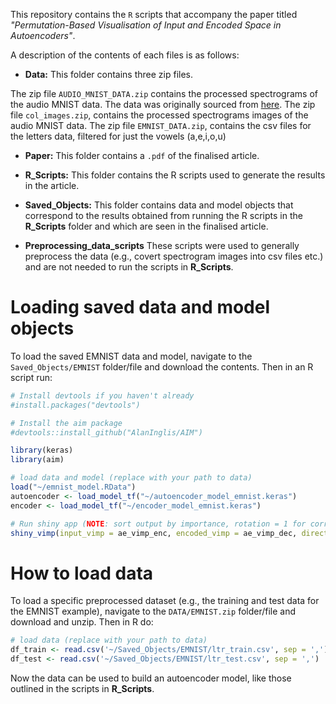 This repository contains the `R` scripts that accompany the paper titled *"Permutation-Based Visualisation of Input and Encoded Space in Autoencoders"*. 

A description of the contents of each files is as follows: 

* **Data:** This folder contains three zip files. 

The zip file `AUDIO_MNIST_DATA.zip` contains the processed spectrograms of the audio MNIST data. The data was originally sourced from [here](https://github.com/soerenab/AudioMNIST). 
The zip file `col_images.zip`, contains the processed spectrograms images of the audio MNIST data.
The zip file `EMNIST_DATA.zip`, contains the csv files for the letters data, filtered for just the vowels (a,e,i,o,u)

* **Paper:** This folder contains a `.pdf` of the finalised article.

* **R_Scripts:** This folder contains the R scripts used to generate the results in the article. 

* **Saved_Objects:** This folder contains data and model objects that correspond to the results obtained from running the R scripts in the
**R_Scripts** folder and which are seen in the finalised article. 

* **Preprocessing_data_scripts** These scripts were used to generally preprocess the data (e.g., covert spectrogram images into csv files etc.) and 
are not needed to run the scripts in **R_Scripts**.



# Loading saved data and model objects
To load the saved EMNIST data and model, navigate to the `Saved_Objects/EMNIST` folder/file and download the contents. 
Then in an R script run: 

```r
# Install devtools if you haven't already
#install.packages("devtools")

# Install the aim package
#devtools::install_github("AlanInglis/AIM")

library(keras)
library(aim)

# load data and model (replace with your path to data)
load("~/emnist_model.RData")
autoencoder <- load_model_tf("~/autoencoder_model_emnist.keras")
encoder <- load_model_tf("~/encoder_model_emnist.keras")

# Run shiny app (NOTE: sort output by importance, rotation = 1 for correct orientation)
shiny_vimp(input_vimp = ae_vimp_enc, encoded_vimp = ae_vimp_dec, direction_vimp = lm_sum_2)
```

# How to load data
To load a specific preprocessed dataset (e.g., the training and test data for the EMNIST example), navigate to the `DATA/EMNIST.zip` folder/file 
and download and unzip. Then in R do:

```r
# load data (replace with your path to data)
df_train <- read.csv('~/Saved_Objects/EMNIST/ltr_train.csv', sep = ',')
df_test <- read.csv('~/Saved_Objects/EMNIST/ltr_test.csv', sep = ',')
```
Now the data can be used to build an autoencoder model, like those outlined in the scripts in **R_Scripts**.











